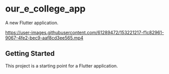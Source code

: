 # our_e_college_app

A new Flutter application.

https://user-images.githubusercontent.com/61289472/153221217-f1c82961-9067-4fe2-bec9-aaf8cd3ee565.mp4

## Getting Started

This project is a starting point for a Flutter application.

